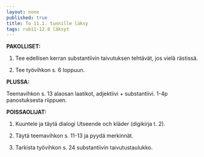 ```yaml
---
layout: none
published: true
title: To 11.1. tunnille läksy
tags: rub11-12.8 läksyt
---
```

**PAKOLLISET:**

1. Tee edellisen kerran substantiivin taivutuksen tehtävät, jos vielä rästissä.

2. Tee työvihkon s. 6 loppuun.

**PLUSSA:**

Teemavihkon s. 13 alaosan laatikot, adjektiivi + substantiivi. 1-4p panostuksesta riippuen.

**POISSAOLIJAT:**

1. Kuuntele ja täytä dialogi Utseende och kläder (digikirja t. 2).

2. Täytä teemavihkon s. 11-13 ja pyydä merkinnät.

3. Tarkista työvihkon s. 24 substantiivin taivutustaulukko.